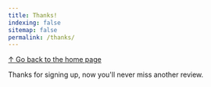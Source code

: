 ```yaml
---
title: Thanks!
indexing: false
sitemap: false
permalink: /thanks/
---
```

[↑ Go back to the home page](/)

Thanks for signing up, now you'll never miss another review.
